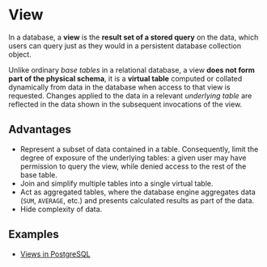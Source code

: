 # View

In a database, a __view__ is the __result set of a stored query__ on the data, which users can query just as they would in a persistent database collection object.

Unlike ordinary _base tables_ in a relational database, a view __does not form part of the physical schema__, it is a __virtual table__ computed or collated dynamically from data in the database when access to that view is requested. Changes applied to the data in a relevant _underlying table_ are reflected in the data shown in the subsequent invocations of the view.

## Advantages

* Represent a subset of data contained in a table. Consequently, limit the degree of exposure of the underlying tables: a given user may have permission to query the view, while denied access to the rest of the base table.
* Join and simplify multiple tables into a single virtual table.
* Act as aggregated tables, where the database engine aggregates data (`SUM`, `AVERAGE`, etc.) and presents calculated results as part of the data.
* Hide complexity of data.

## Examples

* [Views in PostgreSQL](https://www.postgresql.org/docs/current/tutorial-views.html)
